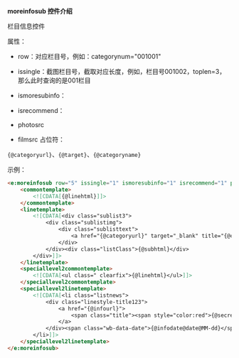 **moreinfosub 控件介绍**

栏目信息控件

属性：

- row：对应栏目号，例如：categorynum="001001" 

- issingle：截图栏目号，截取对应长度，例如，栏目号001002，toplen=3，那么此时查询的是001栏目

- ismoresubinfo：

- isrecommend：

- photosrc

- filmsrc
占位符：

`{@categoryurl}`、`{@target}`、`{@categoryname}`

示例：

```html
<e:moreinfosub row="5" issingle="1" ismoresubinfo="1" isrecommend="1" photosrc="/images/Photo.gif" filmsrc="/images/Film.gif">
    <commontemplate>
        <![CDATA[{@linehtml}]]>
    </commontemplate>
    <linetemplate>
        <![CDATA[<div class="sublist3">
            <div class="sublistimg">
                <div class="sublisttext">
                    <a href="{@categoryurl}" target="_blank" title="{@categoryname}">{@categoryname}</a>
                </div>
            </div><div class="listClass">{@subhtml}</div>
        </div>]]>
    </linetemplate>
    <speciallevel2commontemplate>
        <![CDATA[<ul class=" clearfix">{@linehtml}</ul>]]>
    </speciallevel2commontemplate>
    <speciallevel2linetemplate>
        <![CDATA[<li class="listnews">
            <div class="linestyle-title123">
                <a href="{@infourl}">
                    <span class="title"><span style="color:red">{@secretlevelstr}{@recommendstr}</span>{@title}{@titletypeimg}<span style="color:red">{@shixiaostr}</span></span>
                </a>
            </div><span class="wb-data-date">{@infodate@date@MM-dd}</span>
        </li>]]>
    </speciallevel2linetemplate>
</e:moreinfosub>
```